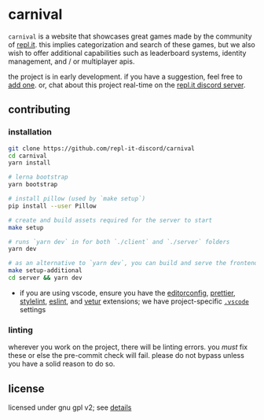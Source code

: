 # carnival

`carnival` is a website that showcases great games made by the community of [repl.it](https://repl.it). this implies categorization and search of these games, but we also wish to offer additional capabilities such as leaderboard systems, identity management, and / or multiplayer apis.

the project is in early development. if you have a suggestion, feel free to [add one](https://github.com/repl-it-discord/carnival/issues/2). or, chat about this project real-time on the [repl.it discord server](https://repl.it/discord).

## contributing

### installation

```bash
git clone https://github.com/repl-it-discord/carnival
cd carnival
yarn install

# lerna bootstrap
yarn bootstrap

# install pillow (used by `make setup`)
pip install --user Pillow

# create and build assets required for the server to start
make setup

# runs `yarn dev` in for both `./client` and `./server` folders
yarn dev

# as an alternative to `yarn dev`, you can build and serve the frontend statically. only do this if you are not yourself making code changes to the client and you want to save on system resources.
make setup-additional
cd server && yarn dev
```

- if you are using vscode, ensure you have the [editorconfig](https://marketplace.visualstudio.com/items?itemName=EditorConfig.EditorConfig), [prettier](https://marketplace.visualstudio.com/items?itemName=esbenp.prettier-vscode), [stylelint](https://github.com/shinnn/vscode-stylelint), [eslint](https://marketplace.visualstudio.com/items?itemName=dbaeumer.vscode-eslint), and [vetur](https://marketplace.visualstudio.com/items?itemName=octref.vetur) extensions; we have project-specific [`.vscode`](./.vscode/settings.json) settings

### linting

wherever you work on the project, there will be linting errors. you *must* fix these or else the pre-commit check will fail. please do not bypass unless you have a solid reason to do so.

## license

licensed under gnu gpl v2; see [details](https://github.com/repl-it-discord/carnival/wiki)
